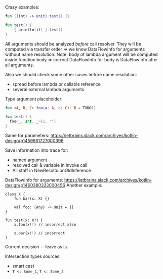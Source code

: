 Crazy examples:

```kotlin
fun ((Int) -> Unit).test() {}

fun test() {
    { println(it) }.test()
}
```


All arguments should be analyzed *before* call resolver. They will be computed via transfer order => we know DataFlowInfo for arguments without name resolution.
Note: body of lambda argument will be computed inside function body => correct DataFlowInfo for body is DataFlowInfo after all arguments.

Also we should check some other cases before name resolution:
- spread before lambda or callable reference
- several external lambda arguments
 

Type argument placeholder:
```kotlin
fun <A, B, C> foo(a: A, c: C): B = TODO()

fun test() {
  foo<_, Int, _>(1, "")
}
```

Same for parameters: https://jetbrains.slack.com/archives/kotlin-design/p1459961727000398

Save information into trace for:
- named argument
- resolved call & variable in invoke call
- All staff in NewResoltuionOldInference


DataFlowInfo for arguments: https://jetbrains.slack.com/archives/kotlin-design/p1460380323000456
Another example:
```
class X {
    fun bar(x: X) {}
    
    val foo: (Any) -> Unit = {}
}

fun test(x: X?) {
    x.foo(x!!) // incorrect also

    x.bar(x!!) // incorrect
}
```
Current decision -- leave as is.



Intersection types sources:
- smart cast
- `T <: Some_1`, `T <: Some_2`

